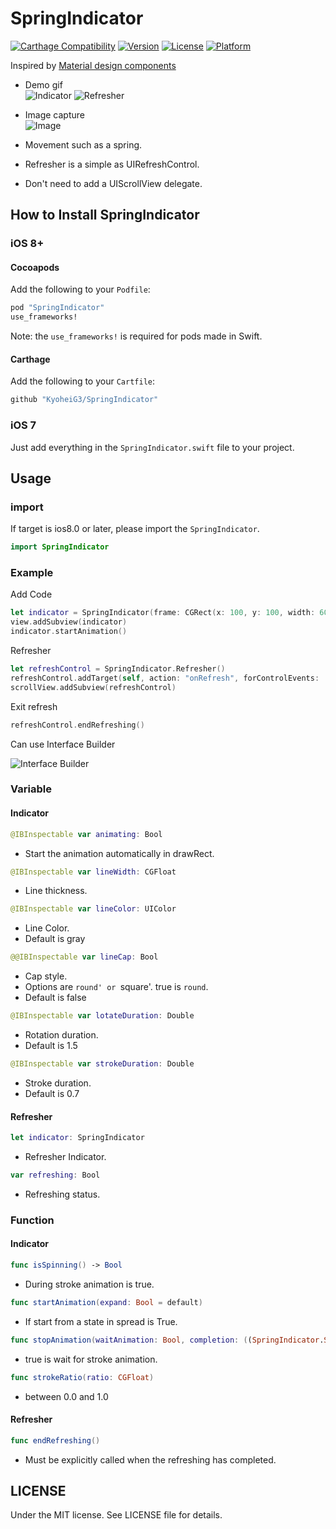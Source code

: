 # SpringIndicator

[![Carthage Compatibility](https://img.shields.io/badge/carthage-✓-f2a77e.svg?style=flat)](https://github.com/Carthage/Carthage/)
[![Version](https://img.shields.io/cocoapods/v/SpringIndicator.svg?style=flat)](http://cocoadocs.org/docsets/SpringIndicator)
[![License](https://img.shields.io/cocoapods/l/SpringIndicator.svg?style=flat)](http://cocoadocs.org/docsets/SpringIndicator)
[![Platform](https://img.shields.io/cocoapods/p/SpringIndicator.svg?style=flat)](http://cocoadocs.org/docsets/SpringIndicator)

Inspired by [Material design components](http://www.google.com/design/spec/components/progress-activity.html)

* Demo gif  
![Indicator](https://github.com/KyoheiG3/assets/blob/master/SpringIndicator/indicator.gif)
![Refresher](https://github.com/KyoheiG3/assets/blob/master/SpringIndicator/refresher.gif)

* Image capture  
![Image](https://github.com/KyoheiG3/assets/blob/master/SpringIndicator/refresher.png)

* Movement such as a spring.
* Refresher is a simple as UIRefreshControl.
* Don't need to add a UIScrollView delegate.


## How to Install SpringIndicator

### iOS 8+

#### Cocoapods

Add the following to your `Podfile`:

```Ruby
pod "SpringIndicator"
use_frameworks!
```
Note: the `use_frameworks!` is required for pods made in Swift.

#### Carthage

Add the following to your `Cartfile`:

```Ruby
github "KyoheiG3/SpringIndicator"
```

### iOS 7

Just add everything in the `SpringIndicator.swift` file to your project.

## Usage

### import

If target is ios8.0 or later, please import the `SpringIndicator`.

```Swift
import SpringIndicator
```

### Example

Add Code

```swift
let indicator = SpringIndicator(frame: CGRect(x: 100, y: 100, width: 60, height: 60))
view.addSubview(indicator)
indicator.startAnimation()
```

Refresher

```swift
let refreshControl = SpringIndicator.Refresher()
refreshControl.addTarget(self, action: "onRefresh", forControlEvents: .ValueChanged)
scrollView.addSubview(refreshControl)
```

Exit refresh

```swift
refreshControl.endRefreshing()
```

Can use Interface Builder

![Interface Builder](https://github.com/KyoheiG3/assets/blob/master/SpringIndicator/interface_builder.png)


### Variable

#### Indicator

```swift
@IBInspectable var animating: Bool
```
* Start the animation automatically in drawRect.

```swift
@IBInspectable var lineWidth: CGFloat
```
* Line thickness.

```swift
@IBInspectable var lineColor: UIColor
```
* Line Color.
* Default is gray

```swift
@@IBInspectable var lineCap: Bool
```
* Cap style.
* Options are `round' or `square'. true is `round`.
* Default is false

```swift
@IBInspectable var lotateDuration: Double
```
* Rotation duration.
* Default is 1.5

```swift
@IBInspectable var strokeDuration: Double
```
* Stroke duration.
* Default is 0.7

#### Refresher

```swift
let indicator: SpringIndicator
```
* Refresher Indicator.

```swift
var refreshing: Bool
```
* Refreshing status.


### Function

#### Indicator

```swift
func isSpinning() -> Bool
```
* During stroke animation is true.

```swift
func startAnimation(expand: Bool = default)
```
* If start from a state in spread is True.

```swift
func stopAnimation(waitAnimation: Bool, completion: ((SpringIndicator.SpringIndicator) -> Void)? = default)
```
* true is wait for stroke animation.

```swift
func strokeRatio(ratio: CGFloat)
```
* between 0.0 and 1.0

#### Refresher

```swift
func endRefreshing()
```
* Must be explicitly called when the refreshing has completed.

## LICENSE

Under the MIT license. See LICENSE file for details.
